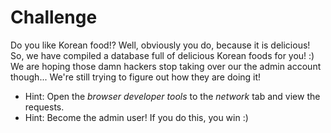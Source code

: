 # Challenge

Do you like Korean food!? Well, obviously you do, because it is delicious! 
So, we have compiled a database full of delicious Korean foods for you! :) 
We are hoping those damn hackers stop taking over our the admin account though... We're still trying to figure out how they are doing it! 

- Hint: Open the *browser developer tools* to the *network* tab and view the requests. 
- Hint: Become the admin user! If you do this, you win :) 
